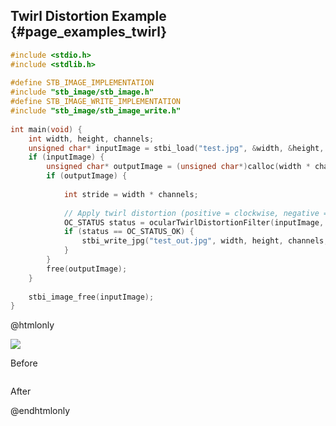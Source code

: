 ## Twirl Distortion Example {#page_examples_twirl}

```c
#include <stdio.h>  
#include <stdlib.h>  
  
#define STB_IMAGE_IMPLEMENTATION  
#include "stb_image/stb_image.h"  
#define STB_IMAGE_WRITE_IMPLEMENTATION  
#include "stb_image/stb_image_write.h"  
  
int main(void) {  
    int width, height, channels;  
    unsigned char* inputImage = stbi_load("test.jpg", &width, &height, &channels, 0);  
    if (inputImage) {  
        unsigned char* outputImage = (unsigned char*)calloc(width * channels * height * sizeof(unsigned char), 1);  
        if (outputImage) {  
  
            int stride = width * channels;  
  
            // Apply twirl distortion (positive = clockwise, negative = counter-clockwise)
            OC_STATUS status = ocularTwirlDistortionFilter(inputImage, outputImage, width, height, stride, 180.0f);
            if (status == OC_STATUS_OK) {
                stbi_write_jpg("test_out.jpg", width, height, channels, outputImage, 100);  
            }
        }  
        free(outputImage);  
    }  
  
    stbi_image_free(inputImage);  
}
```

@htmlonly
<div class="sample-images">
    <div class="img-with-text">
        <img src="images/twirl.jpg"/>
        <p>Before</p>
    </div>
    <div class="img-with-text">
        <img src="images/twirl_out.jpg" alt=""/>
        <p>After</p>
    </div>
</div>
@endhtmlonly
